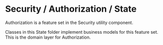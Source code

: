 # Security / Authorization / State

Authorization is a feature set in the Security utility component.
  
Classes in this State folder implement business models for this feature set. This is the domain layer for Authorization.
